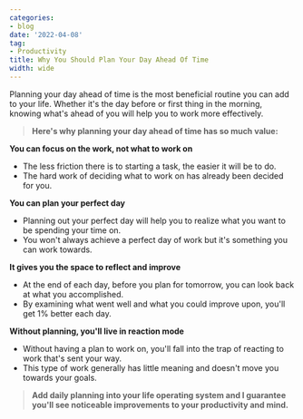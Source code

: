 ```yaml
---
categories:
- blog
date: '2022-04-08'
tag:
- Productivity
title: Why You Should Plan Your Day Ahead Of Time
width: wide
---
```


Planning your day ahead of time is the most beneficial routine you can add to your life. Whether it's the day before or first thing in the morning, knowing what's ahead of you will help you to work more effectively.

> **Here's why planning your day ahead of time has so much value:**

**You can focus on the work, not what to work on**

- The less friction there is to starting a task, the easier it will be to do.
- The hard work of deciding what to work on has already been decided for you.

**You can plan your perfect day**

- Planning out your perfect day will help you to realize what you want to be spending your time on.
- You won't always achieve a perfect day of work but it's something you can work towards.

**It gives you the space to reflect and improve**

- At the end of each day, before you plan for tomorrow, you can look back at what you accomplished.
- By examining what went well and what you could improve upon, you'll get 1% better each day.

**Without planning, you'll live in reaction mode**

- Without having a plan to work on, you'll fall into the trap of reacting to work that's sent your way.
- This type of work generally has little meaning and doesn't move you towards your goals.

> **Add daily planning into your life operating system and I guarantee you'll see noticeable improvements to your productivity and mind.**
